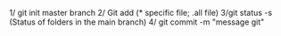 1/ git init master branch 
2/ Git add (* specific file; .all file)
3/git status -s (Status of folders in the main branch)
4/ git commit -m "message git"
